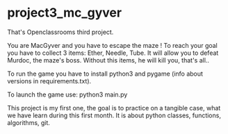 # project3_mc_gyver

That's Openclassrooms third project.

You are MacGyver and you have to escape the maze !
To reach your goal you have to collect 3 items: Ether, Needle, Tube. It will allow you to defeat Murdoc, the maze's boss.
Without this items, he will kill you, that's all..

To run the game you have to install python3 and pygame (info about versions in requirements.txt).

To launch the game use: python3 main.py

This project is my first one, the goal is to practice on a tangible case, what we have learn during this first month.
It is about python classes, functions, algorithms, git.
